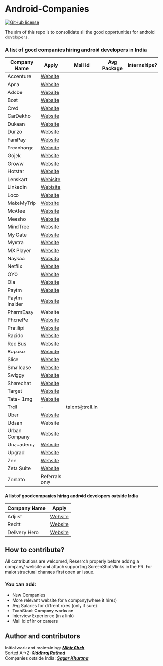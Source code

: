 # Android-Companies
[![GitHub license](https://img.shields.io/badge/License-MIT-blue.svg)](LICENSE)
<br>

The aim of this repo is to consolidate all the good opportunities for android developers.

### A list of good companies hiring android developers in India

| Company Name  | Apply | Mail id | Avg Package | Internships?| TechStack|
| ------------- | ------------- | ------------- |------------- |------------- |------------- |
| Accenture| <a href="https://www.linkedin.com/jobs/view/android-application-development-application-developer-at-accenture-in-india-2750618759/?originalSubdomain=in">Website</a>  | |
| Apna| <a href="https://www.linkedin.com/jobs/view/2807079631/">Website</a>  | |
| Adobe| <a href="https://adobe.wd5.myworkdayjobs.com/en-US/external_experienced/job/Android-Application-Developer_R114697">Website</a>  | |
| Boat| <a href="https://www.linkedin.com/jobs/view/2843130557/">Website</a>  | |
| Cred| <a href="https://careers.cred.club/allJob">Website</a>  | |
| CarDekho| <a href="https://careers.cardekho.com/#joinTeam">Website</a>  | |
| Dukaan| <a href="https://angel.co/company/dukaan-app/jobs/949897-senior-android-developer">Website</a>  | |
| Dunzo| <a href="https://www.linkedin.com/jobs/view/2855617230/">Website</a>  | |
| FamPay| <a href="https://www.linkedin.com/jobs/view/2822802518/">Website</a>  | |
| Freecharge| <a href="https://www.linkedin.com/jobs/view/2951310071/">Website</a>  | |
|Gojek| <a href="https://www.gojek.io/careers/view/android-engineer---gofood?id=1cc10ac2-87eb-4f70-8341-36b2364e9d43">Website</a> | |
| Groww| <a href="https://groww.skillate.com/jobs/11795">Website</a>  | |
| Hotstar| <a href="https://www.linkedin.com/jobs/view/2848222142/">Website</a> | |
| Lenskart| <a href="https://hiring.lenskart.com/o/software-developer-android">Webisite</a> | |
| Linkedin| <a href="https://www.linkedin.com/jobs/view/2742718651/">Webisite</a> | |
| Loco| <a href="https://www.linkedin.com/jobs/view/2864533581/">Website</a>| |
| MakeMyTrip| <a href="https://careers.makemytrip.com/prod/jobs">Website</a>  | |
| McAfee| <a href="https://www.linkedin.com/jobs/view/2953604570/">Website</a>  | |
| Meesho| <a href="https://meesho.io/jobs">Website</a>  | |
| MindTree| <a href="https://www.linkedin.com/jobs/view/2882741732/">Website</a> | |
| My Gate| <a href="https://www.linkedin.com/jobs/view/2903684073/">Website</a>  | |
| Myntra| <a href="https://careers.myntra.com/jobs/technology">Website</a>  | |
| MX Player| <a href="https://www.linkedin.com/jobs/view/2865980457/">Website</a>  | |
| Naykaa| <a href="https://www.nykaa.com/careers">Website</a>  | |
| Netflix| <a href="https://jobs.netflix.com/jobs/102634226">Website</a>  | |
| OYO| <a href="http://oyorooms.careersitemanager.com/">Website</a>  | |
| Ola| <a href="https://ola.skillate.com/jobs/7391">Website</a>  | |
| Paytm| <a href="https://jobs.lever.co/paytm?department=Technology&team=Paytm%20App">Website</a>  | |
| Paytm Insider| <a href="https://www.linkedin.com/jobs/view/2841070319/">Website</a>  | |
| PharmEasy| <a href="https://pharmeasy.in/careers/jobs/?jobId=vSChW6SHmMwh">Website</a>  | |
| PhonePe| <a href="https://www.linkedin.com/jobs/view/2866571174/">Website</a>  | |
| Pratilipi| <a href ="https://angel.co/company/pratilipi/jobs?roles=engineering">Website</a> | |
| Rapido| <a href="https://www.rapido.bike/Careers">Website</a>  | |
| Red Bus| <a href="https://www.linkedin.com/jobs/view/2892447893/">Website</a> | |
| Roposo| <a href="https://www.linkedin.com/jobs/view/2862073090/">Website</a>  | |
| Slice| <a href="https://jobs.smartrecruiters.com/slice1/743999801488588-android-developer-sdei">Website</a>  | |
| Smallcase| <a href="https://smallcase.freshteam.com/jobs/5cD8EGiCqtw5/android-engineer-tickertape">Website</a>  | |
| Swiggy| <a href="https://careers.swiggy.com/#/careers?src%3Dcareers=&career_page_category%3DTechnology=&search%3Dtitle:android%26p%3DeyJwYWdlVHlwZSI6ImpkIiwiY3ZTb3VyY2UiOiJjYXJlZXJzIiwicmVxSWQiOjk5OSwicmVxdWVzdGVyIjp7ImlkIjoiIiwiY29kZSI6IiIsIm5hbWUiOiIifSwicGFnZSI6ImNhcmVlcnMiLCJidWZpbHRlciI6LTEsImN1c3RvbUZpZWxkcyI6eyJjYXJlZXJfcGFnZV9jYXRlZ29yeSI6IlRlY2hub2xvZ3kiLCJzZWFyY2giOiJ0aXRsZTphbmRyb2lkIn19=">Website</a>  | |
| Sharechat| <a href="https://sharechat.hire.trakstar.com/jobs/fk0qavv/">Website</a>  | |
| Target| <a href="https://www.linkedin.com/jobs/view/2876182459/">Website</a>  | |
| Tata- 1mg| <a href="https://1mg.darwinbox.in/ms/candidate/careers/a61d2ff8d48a51">Website</a>  | |
| Trell| - | talent@trell.in |
| Uber| <a href="https://www.linkedin.com/jobs/view/2806220019/">Website</a>  | |
| Udaan| <a href="https://udaan.darwinbox.in/ms/candidate/careers">Website</a>  | |
| Urban Company| <a href="https://careers.urbancompany.com/jobs?department=Engineering">Website</a>  | |
| Unacademy| <a href="https://apply.workable.com/unacademy/j/0595B11620/">Website</a>  | |
| Upgrad| <a href="https://upgrad.darwinbox.in/ms/candidate/careers">Website</a>  | |
| Zee | <a href="https://portal.turbohire.co/publicjobs/G%2FGqZ8WYL4zRvxvu37IPj4pDUJHNKNZU9VCT7b5k8XDcwE546tNvVC3HMSx5UhHV">Website</a> | |
| Zeta Suite| <a href="https://www.linkedin.com/jobs/view/2893149264/">Website</a>  | |
| Zomato | Referrals only | |

#### A list of good companies hiring android developers outside India

| Company Name  | Apply |
| ------------- | ------------- |
| Adjust| <a href="https://www.adjust.com/company/careers/jobs/">Website</a>  |
| Reditt| <a href="https://www.redditinc.com/careers/#job-info">Website</a>  |
| Delivery Hero| <a href="https://careers.deliveryhero.com/global/en/c/tech-jobs">Website</a>  |


## How to contribute?
All contributions are welcomed, Research properly before adding a company/ website and attach supporting ScreenShots/links in the PR. For major structural changes first open an issue.
### You can add:
- New Companies
- More relevant website for a company(where it hires)
- Avg Salaries for diffrent roles (only if sure)
- TechStack Company works on
- Interview Experience (in a link)
- Mail Id of hr or careers

## Author and contributors
Initial work and maintaining: <a href="https://github.com/Miihir79">***Mihir Shah***</a> <br>
Sorted A->Z: <a href="https://github.com/siddhraj-sinh">***Siddhraj Rathod***</a> <br>
Companies outside India: <a href="https://github.com/hellosagar">***Sagar Khurana***</a> <br>
